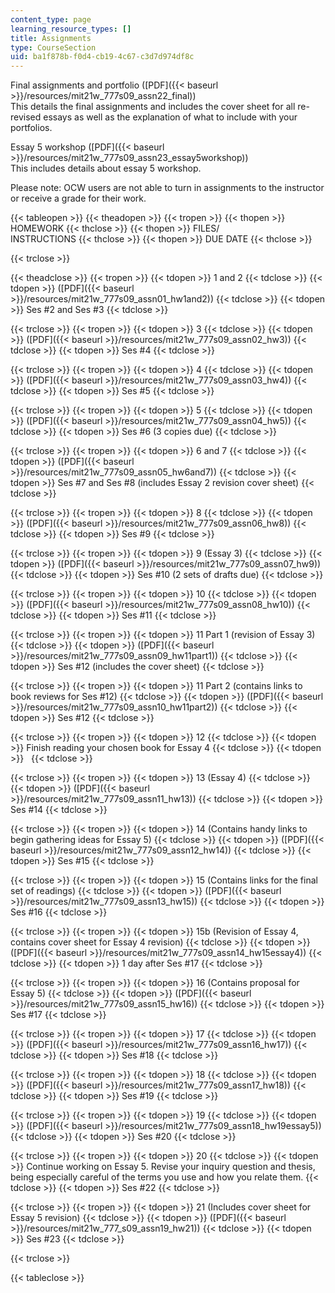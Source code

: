 ```yaml
---
content_type: page
learning_resource_types: []
title: Assignments
type: CourseSection
uid: ba1f878b-f0d4-cb19-4c67-c3d7d974df8c
---
```


Final assignments and portfolio ([PDF]({{< baseurl >}}/resources/mit21w_777s09_assn22_final))  
This details the final assignments and includes the cover sheet for all re-revised essays as well as the explanation of what to include with your portfolios.

Essay 5 workshop ([PDF]({{< baseurl >}}/resources/mit21w_777s09_assn23_essay5workshop))  
This includes details about essay 5 workshop.

Please note: OCW users are not able to turn in assignments to the instructor or receive a grade for their work.

{{< tableopen >}}
{{< theadopen >}}
{{< tropen >}}
{{< thopen >}}
HOMEWORK
{{< thclose >}}
{{< thopen >}}
FILES/  
INSTRUCTIONS
{{< thclose >}}
{{< thopen >}}
DUE DATE
{{< thclose >}}

{{< trclose >}}

{{< theadclose >}}
{{< tropen >}}
{{< tdopen >}}
1 and 2
{{< tdclose >}}
{{< tdopen >}}
([PDF]({{< baseurl >}}/resources/mit21w_777s09_assn01_hw1and2))
{{< tdclose >}}
{{< tdopen >}}
Ses #2 and Ses #3
{{< tdclose >}}

{{< trclose >}}
{{< tropen >}}
{{< tdopen >}}
3
{{< tdclose >}}
{{< tdopen >}}
([PDF]({{< baseurl >}}/resources/mit21w_777s09_assn02_hw3))
{{< tdclose >}}
{{< tdopen >}}
Ses #4
{{< tdclose >}}

{{< trclose >}}
{{< tropen >}}
{{< tdopen >}}
4
{{< tdclose >}}
{{< tdopen >}}
([PDF]({{< baseurl >}}/resources/mit21w_777s09_assn03_hw4))
{{< tdclose >}}
{{< tdopen >}}
Ses #5
{{< tdclose >}}

{{< trclose >}}
{{< tropen >}}
{{< tdopen >}}
5
{{< tdclose >}}
{{< tdopen >}}
([PDF]({{< baseurl >}}/resources/mit21w_777s09_assn04_hw5))
{{< tdclose >}}
{{< tdopen >}}
Ses #6 (3 copies due)
{{< tdclose >}}

{{< trclose >}}
{{< tropen >}}
{{< tdopen >}}
6 and 7
{{< tdclose >}}
{{< tdopen >}}
([PDF]({{< baseurl >}}/resources/mit21w_777s09_assn05_hw6and7))
{{< tdclose >}}
{{< tdopen >}}
Ses #7 and Ses #8 (includes Essay 2 revision cover sheet)
{{< tdclose >}}

{{< trclose >}}
{{< tropen >}}
{{< tdopen >}}
8
{{< tdclose >}}
{{< tdopen >}}
([PDF]({{< baseurl >}}/resources/mit21w_777s09_assn06_hw8))
{{< tdclose >}}
{{< tdopen >}}
Ses #9
{{< tdclose >}}

{{< trclose >}}
{{< tropen >}}
{{< tdopen >}}
9 (Essay 3)
{{< tdclose >}}
{{< tdopen >}}
([PDF]({{< baseurl >}}/resources/mit21w_777s09_assn07_hw9))
{{< tdclose >}}
{{< tdopen >}}
Ses #10 (2 sets of drafts due)
{{< tdclose >}}

{{< trclose >}}
{{< tropen >}}
{{< tdopen >}}
10
{{< tdclose >}}
{{< tdopen >}}
([PDF]({{< baseurl >}}/resources/mit21w_777s09_assn08_hw10))
{{< tdclose >}}
{{< tdopen >}}
Ses #11
{{< tdclose >}}

{{< trclose >}}
{{< tropen >}}
{{< tdopen >}}
11 Part 1 (revision of Essay 3)
{{< tdclose >}}
{{< tdopen >}}
([PDF]({{< baseurl >}}/resources/mit21w_777s09_assn09_hw11part1))
{{< tdclose >}}
{{< tdopen >}}
Ses #12 (includes the cover sheet)
{{< tdclose >}}

{{< trclose >}}
{{< tropen >}}
{{< tdopen >}}
11 Part 2 (contains links to book reviews for Ses #12)
{{< tdclose >}}
{{< tdopen >}}
([PDF]({{< baseurl >}}/resources/mit21w_777s09_assn10_hw11part2))
{{< tdclose >}}
{{< tdopen >}}
Ses #12
{{< tdclose >}}

{{< trclose >}}
{{< tropen >}}
{{< tdopen >}}
12
{{< tdclose >}}
{{< tdopen >}}
Finish reading your chosen book for Essay 4
{{< tdclose >}}
{{< tdopen >}}
 
{{< tdclose >}}

{{< trclose >}}
{{< tropen >}}
{{< tdopen >}}
13 (Essay 4)
{{< tdclose >}}
{{< tdopen >}}
([PDF]({{< baseurl >}}/resources/mit21w_777s09_assn11_hw13))
{{< tdclose >}}
{{< tdopen >}}
Ses #14
{{< tdclose >}}

{{< trclose >}}
{{< tropen >}}
{{< tdopen >}}
14 (Contains handy links to begin gathering ideas for Essay 5)
{{< tdclose >}}
{{< tdopen >}}
([PDF]({{< baseurl >}}/resources/mit21w_777s09_assn12_hw14))
{{< tdclose >}}
{{< tdopen >}}
Ses #15
{{< tdclose >}}

{{< trclose >}}
{{< tropen >}}
{{< tdopen >}}
15 (Contains links for the final set of readings)
{{< tdclose >}}
{{< tdopen >}}
([PDF]({{< baseurl >}}/resources/mit21w_777s09_assn13_hw15))
{{< tdclose >}}
{{< tdopen >}}
Ses #16
{{< tdclose >}}

{{< trclose >}}
{{< tropen >}}
{{< tdopen >}}
15b (Revision of Essay 4, contains cover sheet for Essay 4 revision)
{{< tdclose >}}
{{< tdopen >}}
([PDF]({{< baseurl >}}/resources/mit21w_777s09_assn14_hw15essay4))
{{< tdclose >}}
{{< tdopen >}}
1 day after Ses #17
{{< tdclose >}}

{{< trclose >}}
{{< tropen >}}
{{< tdopen >}}
16 (Contains proposal for Essay 5)
{{< tdclose >}}
{{< tdopen >}}
([PDF]({{< baseurl >}}/resources/mit21w_777s09_assn15_hw16))
{{< tdclose >}}
{{< tdopen >}}
Ses #17
{{< tdclose >}}

{{< trclose >}}
{{< tropen >}}
{{< tdopen >}}
17
{{< tdclose >}}
{{< tdopen >}}
([PDF]({{< baseurl >}}/resources/mit21w_777s09_assn16_hw17))
{{< tdclose >}}
{{< tdopen >}}
Ses #18
{{< tdclose >}}

{{< trclose >}}
{{< tropen >}}
{{< tdopen >}}
18
{{< tdclose >}}
{{< tdopen >}}
([PDF]({{< baseurl >}}/resources/mit21w_777s09_assn17_hw18))
{{< tdclose >}}
{{< tdopen >}}
Ses #19
{{< tdclose >}}

{{< trclose >}}
{{< tropen >}}
{{< tdopen >}}
19
{{< tdclose >}}
{{< tdopen >}}
([PDF]({{< baseurl >}}/resources/mit21w_777s09_assn18_hw19essay5))
{{< tdclose >}}
{{< tdopen >}}
Ses #20
{{< tdclose >}}

{{< trclose >}}
{{< tropen >}}
{{< tdopen >}}
20
{{< tdclose >}}
{{< tdopen >}}
Continue working on Essay 5. Revise your inquiry question and thesis, being especially careful of the terms you use and how you relate them.
{{< tdclose >}}
{{< tdopen >}}
Ses #22
{{< tdclose >}}

{{< trclose >}}
{{< tropen >}}
{{< tdopen >}}
21 (Includes cover sheet for Essay 5 revision)
{{< tdclose >}}
{{< tdopen >}}
([PDF]({{< baseurl >}}/resources/mit21w_777_s09_assn19_hw21))
{{< tdclose >}}
{{< tdopen >}}
Ses #23
{{< tdclose >}}

{{< trclose >}}

{{< tableclose >}}
